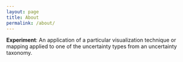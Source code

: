 ```yaml
---
layout: page
title: About
permalink: /about/
---
```


**Experiment**: An application of a particular visualization technique or mapping applied to one of the uncertainty types from an uncertainty taxonomy.
